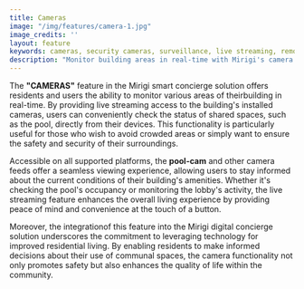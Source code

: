 ```yaml
---
title: Cameras
image: "/img/features/camera-1.jpg"
image_credits: ''
layout: feature
keywords: cameras, security cameras, surveillance, live streaming, remote monitoring, safety
description: "Monitor building areas in real-time with Mirigi's camera feature, providing enhanced security and peace of mind."
---
```

The **"CAMERAS"** feature in the Mirigi smart concierge solution offers residents and users the ability to monitor various areas of theirbuilding in real-time. By providing live streaming access to the building's installed cameras, users can conveniently check the status of shared spaces, such as the pool, directly from their devices. This functionality is particularly useful for those who wish to avoid crowded areas or simply want to ensure the safety and security of their surroundings.

Accessible on all supported platforms, the **pool-cam** and other camera feeds offer a seamless viewing experience, allowing users to stay informed about the current conditions of their building's amenities. Whether it's checking the pool's occupancy or monitoring the lobby's activity, the live streaming feature enhances the overall living experience by providing peace of mind and convenience at the touch of a button.

Moreover, the integrationof this feature into the Mirigi digital concierge solution underscores the commitment to leveraging technology for improved residential living. By enabling residents to make informed decisions about their use of communal spaces, the camera functionality not only promotes safety but also enhances the quality of life within the community.





